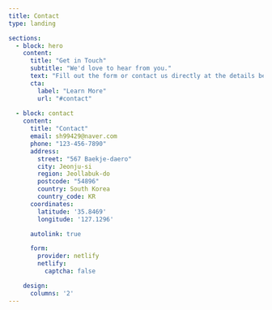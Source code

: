 ```yaml
---
title: Contact
type: landing

sections:
  - block: hero
    content:
      title: "Get in Touch"
      subtitle: "We'd love to hear from you."
      text: "Fill out the form or contact us directly at the details below."
      cta:
        label: "Learn More"
        url: "#contact"
  
  - block: contact
    content:
      title: "Contact"
      email: sh99429@naver.com
      phone: "123-456-7890"
      address:
        street: "567 Baekje-daero"
        city: Jeonju-si
        region: Jeollabuk-do
        postcode: "54896"
        country: South Korea
        country_code: KR
      coordinates:
        latitude: '35.8469'
        longitude: '127.1296'

      autolink: true

      form:
        provider: netlify
        netlify:
          captcha: false

    design:
      columns: '2'
---
```

